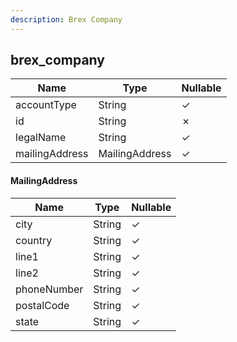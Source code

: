 ```yaml
---
description: Brex Company
---
```

brex_company
------------

| **Name**       | **Type**       | **Nullable** |
| -------------- | -------------- | ------------ |
| accountType    | String         | &check;      |
| id             | String         | &cross;      |
| legalName      | String         | &check;      |
| mailingAddress | MailingAddress | &check;      |

#### MailingAddress
| **Name**    | **Type** | **Nullable** |
| ----------- | -------- | ------------ |
| city        | String   | &check;      |
| country     | String   | &check;      |
| line1       | String   | &check;      |
| line2       | String   | &check;      |
| phoneNumber | String   | &check;      |
| postalCode  | String   | &check;      |
| state       | String   | &check;      |
